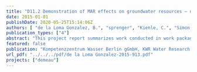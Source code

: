 ```yaml
---
title: "D11.2 Demonstration of MAR effects on groundwater resources – development and application of different approaches for risk and impact assessment"
date: 2015-01-01
publishDate: 2020-05-25T15:14:06Z
authors: [ "de la Loma Gonzalez, B.", "sprenger", "Kienle, C.", "Simon, E.", "Grützmacher, G.", "Besselink, H.", "Hernández, M.", "Hartog, N.", "Gibert, O.", "seis" ]
publication_types: ["4"]
abstract: "This project report summarizes work conducted in work package 11. Along with the deliverable 11.1 and milestone report 11 it covers the tasks from work package 11 as formulated in the Description of Work (DoW). The content of the different sections is interrelated, but each section is organized as an independent part. Title of this report differs from DoW because recommendations for optimum design and operation will be handled in the deliverable 12.2. The sections in this report cover various topics and each section can be found as a stand-alone report in the DEMEAU tool box (http://demeaufp7.eu/toolbox/) for download. Detailed summaries can be found for each section separately."
featured: false
publication: "Kompetenzzentrum Wasser Berlin gGmbH, KWR Water Research Institute, Amphos 21 Consulting, HYDOR Consult GmbH"
url_pdf: "../../../pdf/de la Loma Gonzalez-2015-913.pdf"
projects: ["demeau"]
---
```


